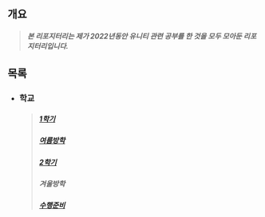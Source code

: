 ## 개요
  >##### 본 리포지터리는 제가 2022년동안 유니티 관련 공부를 한 것을 모두 모아둔 리포지터리입니다. 

## 목록
  + ### 학교
    >##### [1학기]
    >##### [여름방학]
    >##### [2학기]
    >##### 겨울방학
    >##### [수행준비]


[1학기]: https://github.com/DDongYeop/2022_GGM_Study/tree/main/Unity/1ST_Semester
[여름방학]: https://github.com/DDongYeop/2022_GGM_Study/tree/main/Unity/SummerVacation
[2학기]: https://github.com/DDongYeop/2022_GGM_Study/tree/main/Unity/2ND_Semester

[수행준비]: https://github.com/DDongYeop/2022_GGM_Study/tree/main/Unity/Performance_evaluation